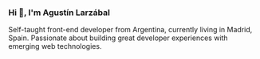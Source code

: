 ### Hi 👋, I'm Agustín Larzábal

Self-taught front-end developer from Argentina, currently living in Madrid, Spain. Passionate about building great developer experiences with emerging web technologies.
